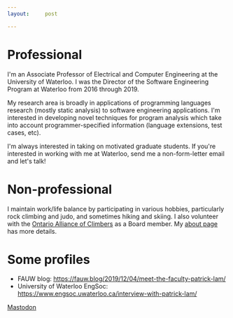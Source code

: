 ```yaml
---
layout:     post

---
```


# Professional

I'm an Associate Professor of Electrical and Computer Engineering at the University of Waterloo.
I was the Director of the Software Engineering Program at Waterloo from 2016 through 2019.

My research area is broadly in applications of programming languages research (mostly
static analysis) to software engineering applications. I'm interested in developing novel
techniques for program analysis which take into account programmer-specified information
(language extensions, test cases, etc).

I'm always interested in taking on motivated graduate students. If you're interested in working with
me at Waterloo, send me a non-form-letter email and let's talk!

# Non-professional

I maintain work/life balance by participating in various hobbies,
particularly rock climbing and judo, and sometimes hiking and
skiing. I also volunteer with the <a href="https://ontarioallianceofclimbers.ca">Ontario Alliance of Climbers</a> as a Board member.
My <a href="/top/about">about page</a> has more details.

# Some profiles

* FAUW blog: https://fauw.blog/2019/12/04/meet-the-faculty-patrick-lam/
* University of Waterloo EngSoc: https://www.engsoc.uwaterloo.ca/interview-with-patrick-lam/

<a rel="me" href="https://mastodon.nz/@va2lam">Mastodon</a>
